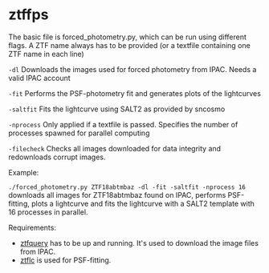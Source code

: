 # ztffps

The basic file is forced_photometry.py, which can be run using different flags. A ZTF name always has to be provided (or a textfile containing one ZTF name in each line)

`-dl`        Downloads the images used for forced photometry from IPAC. Needs a valid IPAC account

`-fit`       Performs the PSF-photometry fit and generates plots of the lightcurves

`-saltfit`   Fits the lightcurve using SALT2 as provided by sncosmo

`-nprocess`  Only applied if a textfile is passed. Specifies the number of processes spawned for parallel computing

`-filecheck` Checks all images downloaded for data integrity and redownloads corrupt images.

Example:

`./forced_photometry.py ZTF18abtmbaz -dl -fit -saltfit -nprocess 16` downloads all images for ZTF18abtmbaz found on IPAC, performs PSF-fitting, plots a lightcurve and fits the lightcurve with a SALT2 template with 16 processes in parallel.

Requirements:
- [ztfquery](https://github.com/mickaelrigault/ztfquery) has to be up and running. It's used to download the image files from IPAC. 
- [ztflc](https://github.com/mickaelrigault/ztflc) is used for PSF-fitting.
